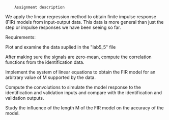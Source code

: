         Assignment description
        

We apply the linear regression method to obtain finite impulse response (FIR) models from input-output data. This data is more general than just the step or impulse responses we have been seeing so far.

Requirements: 

   Plot and examine the data suplied in the "lab5_5" file
   
   After making sure the signals are zero-mean, compute the correlation functions from the identification data.
   
   Implement the system of linear equations to obtain the FIR model for an arbitrary value of M supported by the data.
   
   Compute the convolutions to simulate the model response to the identification and validation inputs and compare with the identification and validation outputs.
   
   Study the influence of the length M of the FIR model on the accuracy of the model.
   
